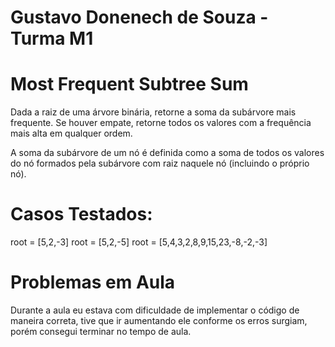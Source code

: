 # Gustavo Donenech de Souza - Turma M1

# Most Frequent Subtree Sum
Dada a raiz de uma árvore binária, retorne a soma da subárvore mais frequente. Se houver empate, retorne todos os valores com a frequência mais alta em qualquer ordem.

A soma da subárvore de um nó é definida como a soma de todos os valores do nó formados pela subárvore com raiz naquele nó (incluindo o próprio nó).

# Casos Testados:
root = [5,2,-3]
root = [5,2,-5]
root = [5,4,3,2,8,9,15,23,-8,-2,-3]

# Problemas em Aula
Durante a aula eu estava com dificuldade de implementar o código de maneira correta, tive que ir aumentando ele conforme os erros surgiam, porém consegui terminar no tempo de aula.
